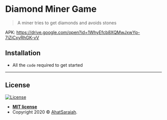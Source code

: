 # Diamond Miner Game


>A miner tries to get diamonds and avoids stones


APK:
https://drive.google.com/open?id=1WhyEfcb8XQMwJxwYp-7iZiCxyRhGK-vV



## Installation

- All the `code` required to get started

---


## License

[![License](http://img.shields.io/:license-mit-blue.svg?style=flat-square)](http://badges.mit-license.org)

- **[MIT license](http://opensource.org/licenses/mit-license.php)**
- Copyright 2020 © <a href="https://github.com/AhatSaraiah" target="_blank">AhatSaraiah</a>.
